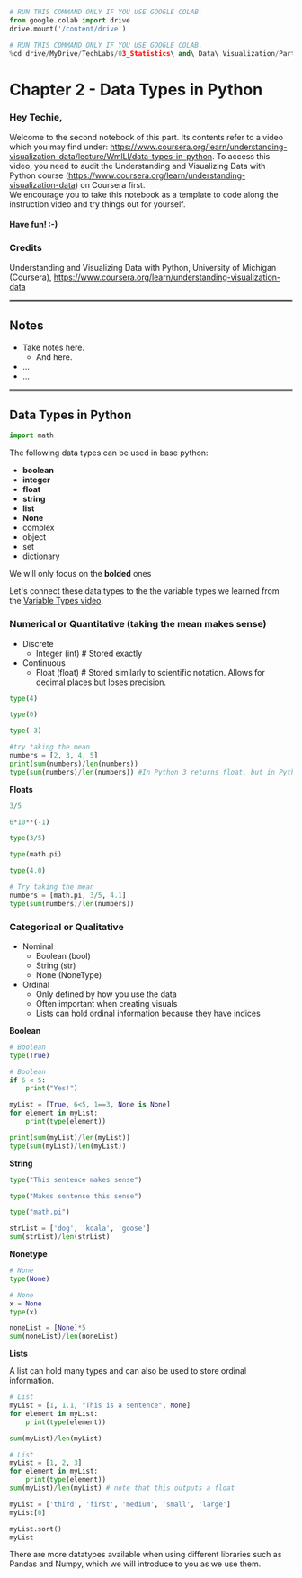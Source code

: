 ```python
# RUN THIS COMMAND ONLY IF YOU USE GOOGLE COLAB.
from google.colab import drive
drive.mount('/content/drive')
```


```python
# RUN THIS COMMAND ONLY IF YOU USE GOOGLE COLAB.
%cd drive/MyDrive/TechLabs/03_Statistics\ and\ Data\ Visualization/Part\ A\ -\ Introduction\ to\ Data
```

# Chapter 2 - Data Types in Python   
### Hey Techie,
Welcome to the second notebook of this part. Its contents refer to a video which you may find under: https://www.coursera.org/learn/understanding-visualization-data/lecture/WmlLl/data-types-in-python. To access this video, you need to audit the Understanding and Visualizing Data with Python course (https://www.coursera.org/learn/understanding-visualization-data) on Coursera first.   
We encourage you to take this notebook as a template to code along the instruction video and try things out for yourself.
#### Have fun! :-)   

### Credits
Understanding and Visualizing Data with Python, University of Michigan (Coursera), https://www.coursera.org/learn/understanding-visualization-data
   
<hr style="border:2px solid gray"> </hr>   
   
## Notes

* Take notes here.
    * And here.
* ...
* ...

<hr style="border:2px solid gray"> </hr>   

## Data Types in Python 


```python
import math
```

The following data types can be used in base python:
* **boolean**
* **integer**
* **float**
* **string**
* **list**
* **None**
* complex
* object
* set
* dictionary

We will only focus on the **bolded** ones

Let's connect these data types to the the variable types we learned from the [Variable Types video](https://www.coursera.org/learn/understanding-visualization-data/lecture/iDodZ/variable-types).

###  Numerical or Quantitative (taking the mean makes sense)
* Discrete
    * Integer (int) # Stored exactly
* Continuous
    * Float (float) # Stored similarly to scientific notation. Allows for decimal places but loses precision.


```python
type(4)
```


```python
type(0)
```


```python
type(-3)
```


```python
#try taking the mean
numbers = [2, 3, 4, 5]
print(sum(numbers)/len(numbers))
type(sum(numbers)/len(numbers)) #In Python 3 returns float, but in Python 2 would return int
```

**Floats**


```python
3/5
```


```python
6*10**(-1)
```


```python
type(3/5)
```


```python
type(math.pi)
```


```python
type(4.0)
```


```python
# Try taking the mean
numbers = [math.pi, 3/5, 4.1]
type(sum(numbers)/len(numbers))
```

### Categorical or Qualitative
* Nominal
    * Boolean (bool)
    * String (str)
    * None (NoneType)
* Ordinal
    * Only defined by how you use the data
    * Often important when creating visuals
    * Lists can hold ordinal information because they have indices

**Boolean**


```python
# Boolean
type(True)
```


```python
# Boolean
if 6 < 5:
    print("Yes!")
```


```python
myList = [True, 6<5, 1==3, None is None]
for element in myList:
    print(type(element))
```


```python
print(sum(myList)/len(myList))
type(sum(myList)/len(myList))
```

**String**


```python
type("This sentence makes sense")
```


```python
type("Makes sentense this sense")
```


```python
type("math.pi")
```


```python
strList = ['dog', 'koala', 'goose']
sum(strList)/len(strList)
```

**Nonetype**


```python
# None
type(None)
```


```python
# None
x = None
type(x)
```


```python
noneList = [None]*5
sum(noneList)/len(noneList)
```

**Lists**

A list can hold many types and can also be used to store ordinal information.


```python
# List
myList = [1, 1.1, "This is a sentence", None]
for element in myList:
    print(type(element))
```


```python
sum(myList)/len(myList)
```


```python
# List
myList = [1, 2, 3]
for element in myList:
    print(type(element))
sum(myList)/len(myList) # note that this outputs a float
```


```python
myList = ['third', 'first', 'medium', 'small', 'large']
myList[0]
```


```python
myList.sort()
myList
```

There are more datatypes available when using different libraries such as Pandas and Numpy, which we will introduce to you as we use them.
